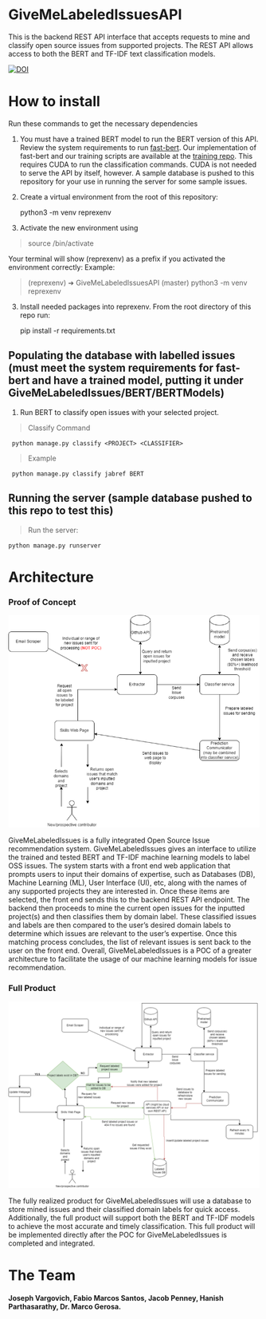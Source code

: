# GiveMeLabeledIssuesAPI
This is the backend REST API interface that accepts requests to mine and classify open source issues from supported projects. The REST API allows access to both the BERT and TF-IDF text classification models. 

[![DOI](https://zenodo.org/badge/486040723.svg)](https://zenodo.org/badge/latestdoi/486040723)


# How to install

Run these commands to get the necessary dependencies
1. You must have a trained BERT model to run the BERT version of this API. Review the system requirements to run [fast-bert](https://github.com/utterworks/fast-bert). Our implementation of fast-bert and our training scripts are available at the [training repo](https://github.com/JoeyV55/BERTTraining). This requires CUDA to run the classification commands. CUDA is not needed to serve the API by itself, however. A sample database is pushed to this repository for your use in running the server for some sample issues. 

2. Create a virtual environment from the root of this repository:
  
    python3 -m venv reprexenv

2. Activate the new environment using
  
  <blockquote>source <PATH TO reprexenv>/bin/activate</blockquote>  
  Your terminal will show (reprexenv) as a prefix if you activated the environment correctly: 
  Example:
  
  <blockquote> (reprexenv) ➜  GiveMeLabeledIssuesAPI (master) python3 -m venv reprexenv</blockquote>
  
3. Install needed packages into reprexenv. From the root directory of this repo run:
  
      pip install -r requirements.txt


<h2>Populating the database with labelled issues (must meet the system requirements for fast-bert and have a trained model, putting it under GiveMeLabeledIssues/BERT/BERTModels)</h2>

1. Run BERT to classify open issues with your selected project.
  <blockquote>Classify Command</blockquote> 
     
     python manage.py classify <PROJECT> <CLASSIFIER>
  
<blockquote>Example</blockquote> 
  
     python manage.py classify jabref BERT

<h2>Running the server (sample database pushed to this repo to test this)</h2>

<blockquote>Run the server:</blockquote>

    python manage.py runserver


# Architecture

### Proof of Concept
![alt text](https://github.com/JoeyV55/GiveMeLabeledIssuesAPI/blob/master/GiveMeLabeledIssuesPOC.png "POC Architecture")

GiveMeLabeledIssues is a fully integrated Open Source Issue recommendation system. GiveMeLabeledIssues gives an interface to utilize the trained and tested BERT and TF-IDF machine learning models to label OSS issues. The system starts with a front end web application that prompts users to input their domains of expertise, such as Databases (DB), Machine Learning (ML), User Interface (UI), etc, along with the names of any supported projects they are interested in. Once these items are selected, the front end sends this to the backend REST API endpoint. The backend then proceeds to mine the current open issues for the inputted project(s) and then classifies them by domain label. These classified issues and labels are then compared to the user’s desired domain labels to determine which issues are relevant to the user’s expertise. Once this matching process concludes, the list of relevant issues is sent back to the user on the front end. Overall, GiveMeLabeledIssues is a POC of a greater architecture to facilitate the usage of our machine learning models for issue recommendation.



### Full Product

![alt text](https://github.com/JoeyV55/GiveMeLabeledIssuesAPI/blob/master/GiveMeLabeledIssuesFull.png "POC Architecture")

The fully realized product for GiveMeLabeledIssues will use a database to store mined issues and their classified domain labels for quick access. Additionally, the full product will support both the BERT and TF-IDF models to achieve the most accurate and timely classification. This full product will be implemented directly after the POC for GiveMeLabeledIssues is completed and integrated. 


# The Team
#### Joseph Vargovich, Fabio Marcos Santos, Jacob Penney, Hanish Parthasarathy, Dr. Marco Gerosa. 
